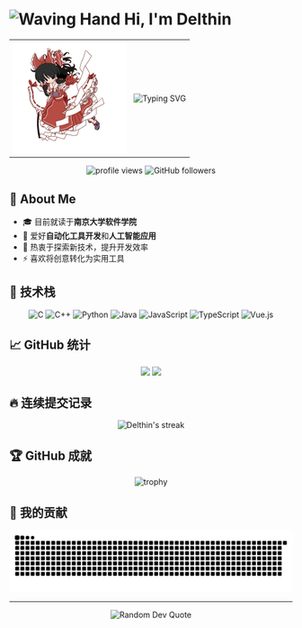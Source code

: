# <img src="https://raw.githubusercontent.com/Tarikul-Islam-Anik/Animated-Fluent-Emojis/master/Emojis/Hand%20gestures/Waving%20Hand.png" alt="Waving Hand" width="35" height="35" /> Hi, I'm Delthin

<div align="center">
  <table align="center">
    <tr>
      <td align="center">
        <img src="https://raw.githubusercontent.com/Delthin/Delthin/main/assets/reimu.gif" width="200">
      </td>
      <td align="center">
        <img src="https://readme-typing-svg.demolab.com?font=Fira+Code&pause=1000&width=435&lines=南京大学软件学院+本科在读生+喜欢唱Rap篮球;Code+Enthusiast+%7C+Tech+Explorer;AI+%2B+Automation+Tools+Developer" alt="Typing SVG" />
      </td>
    </tr>
  </table>
  <p align="center">
    <img src="https://komarev.com/ghpvc/?username=Delthin&label=Profile%20views&color=0e75b6&style=flat" alt="profile views" />
    <img alt="GitHub followers" src="https://img.shields.io/github/followers/Delthin?style=social">
  </p>
</div>

## 🎯 About Me

- 🎓 目前就读于**南京大学软件学院**
- 🔭 爱好**自动化工具开发**和**人工智能应用**
- 🌱 热衷于探索新技术，提升开发效率
- ⚡ 喜欢将创意转化为实用工具

## 🚀 技术栈

<p align="center">
  <!-- 编程语言 -->
  <img src="https://img.shields.io/badge/C-00599C?style=for-the-badge&logo=c&logoColor=white" alt="C" />
  <img src="https://img.shields.io/badge/C%2B%2B-00599C?style=for-the-badge&logo=c%2B%2B&logoColor=white" alt="C++" />
  <img src="https://img.shields.io/badge/Python-3776AB?style=for-the-badge&logo=python&logoColor=white" alt="Python" />
  <img src="https://img.shields.io/badge/Java-ED8B00?style=for-the-badge&logo=openjdk&logoColor=white" alt="Java" />
  <img src="https://img.shields.io/badge/JavaScript-F7DF1E?style=for-the-badge&logo=javascript&logoColor=black" alt="JavaScript" />
  <img src="https://img.shields.io/badge/TypeScript-007ACC?style=for-the-badge&logo=typescript&logoColor=white" alt="TypeScript" />
  <img src="https://img.shields.io/badge/Vue.js-35495E?style=for-the-badge&logo=vue.js&logoColor=4FC08D" alt="Vue.js" />
</p>

## 📈 GitHub 统计

<div align="center">
  <img height="180em" src="https://github-readme-stats.vercel.app/api?username=Delthin&show_icons=true&theme=tokyonight&include_all_commits=true&count_private=true"/>
  <img height="180em" src="https://github-readme-stats.vercel.app/api/top-langs/?username=Delthin&layout=compact&langs_count=8&theme=tokyonight"/>
</div>

## 🔥 连续提交记录

<div align="center">
  <img src="https://github-readme-streak-stats.herokuapp.com/?user=Delthin&theme=tokyonight" alt="Delthin's streak"/>
</div>

## 🏆 GitHub 成就

<div align="center">
  <img src="https://github-profile-trophy.vercel.app/?username=Delthin&theme=onedark&column=7" alt="trophy"/>
</div>

## 🎨 我的贡献

![Snake animation](https://github.com/Delthin/Delthin/blob/output/github-contribution-grid-snake.svg)

---

<div align="center">
  <img src="https://quotes-github-readme.vercel.app/api?type=horizontal&theme=tokyonight" alt="Random Dev Quote"/>
</div>
